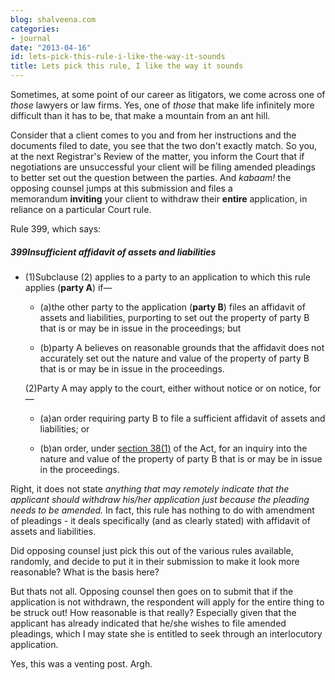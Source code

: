 ```yaml
---
blog: shalveena.com
categories:
- journal
date: "2013-04-16"
id: lets-pick-this-rule-i-like-the-way-it-sounds
title: Lets pick this rule, I like the way it sounds
---
```


Sometimes, at some point of our career as litigators, we come across one of _those_ lawyers or law firms. Yes, one of _those_ that make life infinitely more difficult than it has to be, that make a mountain from an ant hill.

Consider that a client comes to you and from her instructions and the documents filed to date, you see that the two don't exactly match. So you, at the next Registrar's Review of the matter, you inform the Court that if negotiations are unsuccessful your client will be filing amended pleadings to better set out the question between the parties. And _kabaam!_ the opposing counsel jumps at this submission and files a memorandum **inviting** your client to withdraw their **entire** application, in reliance on a particular Court rule.

Rule 399, which says:

##### 399Insufficient affidavit of assets and liabilities

- (1)Subclause (2) applies to a party to an application to which this rule applies (**party A**) if—
    
    - (a)the other party to the application (**party B**) files an affidavit of assets and liabilities, purporting to set out the property of party B that is or may be in issue in the proceedings; but
        
    
    - (b)party A believes on reasonable grounds that the affidavit does not accurately set out the nature and value of the property of party B that is or may be in issue in the proceedings.
        
    
    (2)Party A may apply to the court, either without notice or on notice, for—
    
    - (a)an order requiring party B to file a sufficient affidavit of assets and liabilities; or
        
    
    - (b)an order, under [section 38(1)](http://www.legislation.govt.nz/regulation/public/2002/0261/latest/link.aspx?id=DLM441688) of the Act, for an inquiry into the nature and value of the property of party B that is or may be in issue in the proceedings.
        
    

Right, it does not state _anything that may remotely indicate that the applicant should withdraw his/her application just because the pleading needs to be amended._ In fact, this rule has nothing to do with amendment of pleadings - it deals specifically (and as clearly stated) with affidavit of assets and liabilities.

Did opposing counsel just pick this out of the various rules available, randomly, and decide to put it in their submission to make it look more reasonable? What is the basis here?

But thats not all. Opposing counsel then goes on to submit that if the application is not withdrawn, the respondent will apply for the entire thing to be struck out! How reasonable is that really? Especially given that the applicant has already indicated that he/she wishes to file amended pleadings, which I may state she is entitled to seek through an interlocutory application.

Yes, this was a venting post. Argh.
